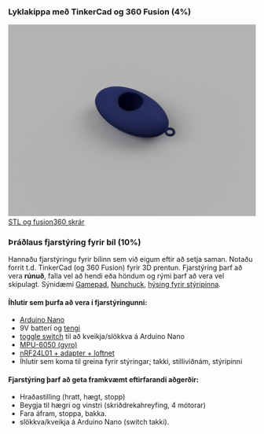 ### Lyklakippa með TinkerCad og 360 Fusion  (4%)
![Mynd](https://github.com/sveinnoli/vesm2h21/blob/main/verkefni3/tutorial/keychain_render.png)
[STL og fusion360 skrár](https://github.com/sveinnoli/vesm2h21/tree/main/verkefni3/tutorial)


### Þráðlaus fjarstýring fyrir bíl (10%)
Hannaðu fjarstýringu fyrir bílinn sem við eigum eftir að setja saman. Notaðu forrit t.d. TinkerCad (og 360 Fusion) fyrir 3D prentun. Fjarstýring þarf að vera **rúnuð**, falla vel að hendi eða höndum og rými þarf að vera vel skipulagt. Sýnidæmi [Gamepad](https://www.youtube.com/watch?v=JCrsFxdJXu8), [Nunchuck](https://en.wikipedia.org/wiki/Wii_Remote#Nunchuk), [hýsing fyrir stýripinna](https://www.thingiverse.com/thing:1162200).

#### Íhlutir sem þurfa að vera í fjarstýringunni:
- [Arduino Nano](https://www.arduino.cc/en/pmwiki.php?n=Main/ArduinoBoardNano)
- 9V batterí og [tengi](https://www.makerlab-electronics.com/wp-content/uploads/2017/08/9V-Battery-Clip.jpg)
- [toggle switch](https://ae01.alicdn.com/kf/HTB1m0C1SXXXXXcGXpXXq6xXFXXXc/JOYING-LIANG-SS-12F30-Black-Small-Toggle-Switch-Toy-Switches.jpg) til að kveikja/slökkva á Arduino Nano
- [MPU-6050 (gyro)](https://maker.pro/arduino/tutorial/how-to-interface-arduino-and-the-mpu-6050-sensor)
- [nRF24L01 + adapter + loftnet](https://www.amazon.com/WayinTop-NRF24L01-Transceiver-Regulator-Compatible/dp/B07PBBC4H9)  
- Íhlutir sem koma til greina fyrir stýringar; takki, stilliviðnám, stýripinni


#### Fjarstýring þarf að geta framkvæmt eftirfarandi aðgerðir:
- Hraðastilling (hratt, hægt, stopp)
- Beygja til hægri og vinstri (skriðdrekahreyfing, 4 mótorar)
- Fara áfram, stoppa, bakka.
- slökkva/kveikja á Arduino Nano (switch takki).
